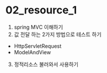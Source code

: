 # 02_resource_1

1. spring MVC 이해하기 
2. 값 전달 하는 2가지 방법으로 테스트 하기 
  - HttpServletRequest
  - ModelAndView
3. 정적리소스 불러와서 사용하기
